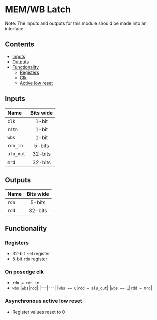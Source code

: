 # MEM/WB Latch #
Note: The inputs and outputs for this module should be made into an interface

## Contents
* [Inputs](#inputs)
* [Outputs](#outputs)
* [Functionality](#functionality)
  * [Registers](#registers)
  * [Clk](#on-posedge-clk)
  * [Active low reset](#asynchronous-active-low-reset)

## Inputs
|Name|Bits wide|
|:---|:---:|
|```clk```|1-bit|
|```rstn```|1-bit|
|```wbs```|1-bit|
|```rdn_in```|5-bits|
|```alu_out```|32-bits|
|```mrd```|32-bits|


## Outputs
|Name|Bits wide|
|:---|:---:|
|```rdn```|5-bits|
|```rdd```|32-bits|

## Functionality
### Registers
  - 32-bit ```rdd``` register
  - 5-bit ```rdn``` register
### On posedge clk
  - ```rdn = rdn_in```
  - ```wbs```
    |```wbs```|```rdd```|
    |---|---|
    |```wbs == 0```|```rdd = alu_out```|
    |```wbs == 1```|```rdd = mrd```|
  

### Asynchronous active low reset
  - Register values reset to 0
